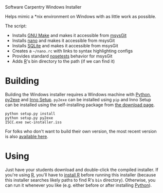 Software Carpentry Windows Installer

Helps mimic a *nix environment on Windows with as little work as possible.

The script:

* Installs [GNU Make][make] and makes it accessible from [msysGit][]
* Installs [nano][] and makes it accessible from msysGit
* Installs [SQLite][] and makes it accessible from msysGit
* Creates a `~/nano.rc` with links to syntax highlighting configs
* Provides standard [nosetests][] behavior for msysGit
* Adds [R][]'s bin directory to the path (if we can find it)

Building
========

Building the Windows installer requires a Windows machine with [Python][],
[py2exe][] and [Inno Setup][inno]. `py2exe` can be installed using `pip` and
Inno Setup can be installed using the self-installing package from
[the download page][inno-download].

```
python setup.py install
python setup.py py2exe
ISCC.exe swc-installer.iss
```

For folks who don't want to build their own version, the most recent
version is also [available here][compiled].

Using
=====

Just have your students download and double-click the compiled
installer.  If you're using [R][], you'll have to [install
R][R-install] before running this installer (because this installer
searches likely paths to find R's `bin` directory).  Otherwise, you
can run it whenever you like (e.g. either before or after installing
[Python][]).

[make]: https://www.gnu.org/software/make/
[msysGit]: http://msysgit.github.io/
[nano]: http://www.nano-editor.org/
[SQLite]: http://www.sqlite.org/
[nosetests]: https://nose.readthedocs.org/en/latest/usage.html
[R]: http://www.r-project.org/
[R-install]: http://cran.r-project.org/bin/windows/base/rw-FAQ.html#Installation-and-Usage
[Python]: https://www.python.org/
[py2exe]: http://py2exe.org/
[inno]: http://www.jrsoftware.org/isinfo.php
[inno-download]: http://www.jrsoftware.org/isdl.php
[compiled]: https://github.com/swcarpentry/windows-installer/releases/latest
